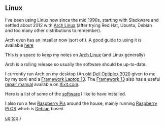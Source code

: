 ## Linux
I've been using Linux now since the mid 1990s, starting with Slackware and settled about 2012 with [Arch Linux](https://archlinux.org/) (after trying Red Hat, Ubuntu, Debian and too many other distributions to remember).  

Arch even has an intsaller now (sort of!). A good guide to using it is available [here](http://formatting-kindle.info/arch.txt)

This is a space to keep my notes on [Arch Linux](https://archlinux.org/) (and Linux generally)

Arch is a rolling release so usually the software should be up-to-date.

I currently run Arch on my desktop (An old [Dell Optiplex 3020](https://www.dell.com/support/home/en-uk/product-support/product/optiplex-3020-desktop/overview) given to me by my son) and a [Framework Laptop 13](https://frame.work/gb/en/laptop13). The [Framework 13](../computing/framework_13.md) also has a useful [repair manual](https://www.ifixit.com/Device/Framework_Laptop) available on [ifixit.com](https://ifixit.com).

Here is a list of some of the [software](../computing/software.md) I like to have installed.

I also run a few [Raspberry Pis](https://www.raspberrypi.com) around the house, mainly running [Raspberry Pi OS](https://www.raspberrypi.com/software/operating-systems/) which is [Debian](https://www.debian.org) based.

[up](README.md)
[top](../README.md)
)
